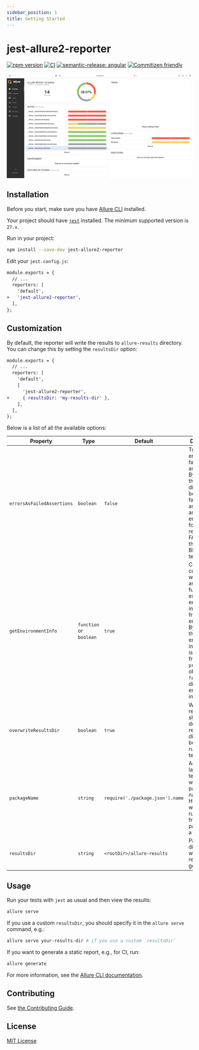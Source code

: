 ```yaml
---
sidebar_position: 1
title: Getting Started
---
```


# jest-allure2-reporter

[![npm version](https://badge.fury.io/js/jest-allure2-reporter.svg)](https://badge.fury.io/js/jest-allure2-reporter)
[![CI](https://github.com/wix-incubator/jest-allure2-reporter/actions/workflows/ci.yml/badge.svg)](https://github.com/wix-incubator/jest-allure2-reporter/actions/workflows/ci.yml)
[![semantic-release: angular](https://img.shields.io/badge/semantic--release-angular-e10079?logo=semantic-release)](https://github.com/semantic-release/semantic-release)
[![Commitizen friendly](https://img.shields.io/badge/commitizen-friendly-brightgreen.svg)](http://commitizen.github.io/cz-cli/)

![Example screenshot](img/example.png)

## Installation

Before you start, make sure you have [Allure CLI](https://docs.qameta.io/allure/#_get_started) installed.

Your project should have [`jest`](https://jestjs.io) installed. The minimum supported version is `27.x`.

Run in your project:

```bash
npm install --save-dev jest-allure2-reporter
```

Edit your `jest.config.js`:

```diff
module.exports = {
  // ...
  reporters: [
    'default',
+   'jest-allure2-reporter',
  ],
};
```

## Customization

By default, the reporter will write the results to `allure-results` directory. You can change this by setting the `resultsDir` option:

```diff
module.exports = {
  // ...
  reporters: [
    'default',
    [
      'jest-allure2-reporter',
+     { resultsDir: 'my-results-dir' },
    ],
  ],
};
```

Below is a list of all the available options:

| Property                   | Type                     | Default                          | Description                                                                                                                                                                                                                                |
|----------------------------|--------------------------|----------------------------------|--------------------------------------------------------------------------------------------------------------------------------------------------------------------------------------------------------------------------------------------|
| `errorsAsFailedAssertions` | `boolean`                | `false`                          | Treat thrown errors as failed assertions. By default, the reporter distinguishes between failed assertions and thrown errors. The former are reported as FAILED tests, the latter as BROKEN tests.                                         |
| `getEnvironmentInfo`       | `function` or `boolean`  | `true`                           | Can be customized with an async function to extract environment information from the test environment. By default, the environment information is extracted from the `process.env` object. Use `false` to disable environment information. |
| `overwriteResultsDir`      | `boolean`                | `true`                           | Whether the reporter should delete the results directory before running tests.                                                                                                                                                             |
| `packageName`              | `string`                 | `require('./package.json').name` | Add an extra label to each test case with the package name. Helpful when running tests from multiple packages in a monorepo.                                                                                                               |
| `resultsDir`               | `string`                 | `<rootDir>/allure-results`       | Path to the directory where the report will be generated.                                                                                                                                                                                  |

## Usage

Run your tests with `jest` as usual and then view the results:

```bash
allure serve
```

If you use a custom `resultsDir`, you should specify it in the `allure serve` command, e.g.:

```bash
allure serve your-results-dir # if you use a custom `resultsDir`
```

If you want to generate a static report, e.g., for CI, run:

```bash
allure generate
```

For more information, see the [Allure CLI documentation](https://docs.qameta.io/allure/#_get_started).

## Contributing

See [the Contributing Guide](contributing/README.md).

## License

[MIT License](../LICENSE)
